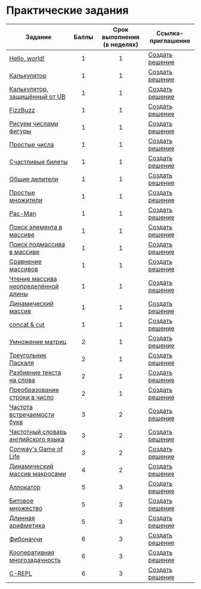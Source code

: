 # Практические задания

  Задание  |  Баллы  |  Срок выполнения (в неделях)  |  Ссылка-приглашение
-----------|:-------:|:------------------:|-------------------
[Hello, world!](                        https://github.com/conwor/cpl-homework-01) | 1 | 1 | [Создать решение](https://classroom.github.com/a/ics_QtIG)
[Калькулятор](                          https://github.com/conwor/cpl-homework-02) | 1 | 1 | [Создать решение](https://classroom.github.com/a/ZHPfGQTZ)
[Калькулятор, защищённый от UB](        https://github.com/conwor/cpl-homework-03) | 1 | 1 | [Создать решение](https://classroom.github.com/a/uxLV9qkY)
[FizzBuzz](                             https://github.com/conwor/cpl-homework-04) | 1 | 1 | [Создать решение](https://classroom.github.com/a/REcqZ77t)
[Рисуем числами фигуры](                https://github.com/conwor/cpl-homework-05) | 1 | 1 | [Создать решение](https://classroom.github.com/a/2MNfn-vO)
[Простые числа](                        https://github.com/conwor/cpl-homework-06) | 1 | 1 | [Создать решение](https://classroom.github.com/a/EfLYpyk9)
[Счастливые билеты](                    https://github.com/conwor/cpl-homework-07) | 1 | 1 | [Создать решение](https://classroom.github.com/a/ABQG83Na)
[Общие делители](                       https://github.com/conwor/cpl-homework-08) | 1 | 1 | [Создать решение](https://classroom.github.com/a/2useub_S)
[Простые множители](                    https://github.com/conwor/cpl-homework-09) | 1 | 1 | [Создать решение](https://classroom.github.com/a/tyDxTqCd)
[Pac-Man](                              https://github.com/conwor/cpl-homework-10) | 1 | 1 | [Создать решение](https://classroom.github.com/a/ODera2x1)
[Поиск элемента в массиве](             https://github.com/conwor/cpl-homework-11) | 1 | 1 | [Создать решение](https://classroom.github.com/a/l1BbIWC5)
[Поиск подмассива в массиве](           https://github.com/conwor/cpl-homework-12) | 1 | 1 | [Создать решение](https://classroom.github.com/a/4UQoT6Tl)
[Сравнение массивов](                   https://github.com/conwor/cpl-homework-13) | 1 | 1 | [Создать решение](https://classroom.github.com/a/AJIa23jh)
[Чтение массива неопределённой длины](  https://github.com/conwor/cpl-homework-14) | 1 | 1 | [Создать решение](https://classroom.github.com/a/vHCQt5SP)
[Динамический массив](                  https://github.com/conwor/cpl-homework-15) | 1 | 1 | [Создать решение](https://classroom.github.com/a/QQXkf0Jy)
[concat & cut](                         https://github.com/conwor/cpl-homework-16) | 1 | 1 | [Создать решение](https://classroom.github.com/a/WORY_g6e)
[Умножение матриц](                     https://github.com/conwor/cpl-homework-17) | 2 | 1 | [Создать решение](https://classroom.github.com/a/QrDPVtAa)
[Треугольник Паскаля](                  https://github.com/conwor/cpl-homework-18) | 2 | 1 | [Создать решение](https://classroom.github.com/a/mTBSDd9r)
[Разбиение текста на слова](            https://github.com/conwor/cpl-homework-19) | 2 | 1 | [Создать решение](https://classroom.github.com/a/S61BN8sm)
[Преобразование строки в число](        https://github.com/conwor/cpl-homework-20) | 2 | 1 | [Создать решение](https://classroom.github.com/a/xFk9-A-q)
[Частота встречаемости букв](           https://github.com/conwor/cpl-homework-21) | 3 | 2 | [Создать решение](https://classroom.github.com/a/-HkSlL6x)
[Частотный словарь английского языка](  https://github.com/conwor/cpl-homework-22) | 3 | 2 | [Создать решение](https://classroom.github.com/a/3xdSoRiF)
[Conway's Game of Life](                https://github.com/conwor/cpl-homework-23) | 3 | 2 | [Создать решение](https://classroom.github.com/a/Y5rOv8a8)
[Динамический массив макросами](        https://github.com/conwor/cpl-homework-24) | 4 | 2 | [Создать решение](https://classroom.github.com/a/3cmtNIqE)
[Аллокатор](                            https://github.com/conwor/cpl-homework-25) | 5 | 3 | [Создать решение](https://classroom.github.com/a/N467jL3n)
[Битовое множество](                    https://github.com/conwor/cpl-homework-26) | 5 | 3 | [Создать решение](https://classroom.github.com/a/6iI6lKBg)
[Длинная арифметика](                   https://github.com/conwor/cpl-homework-27) | 5 | 3 | [Создать решение](https://classroom.github.com/a/E-pTxToY)
[Фибоначчи](                            https://github.com/conwor/cpl-homework-28) | 6 | 3 | [Создать решение](https://classroom.github.com/a/3kkYwlQm)
[Кооперативная многозадачность](        https://github.com/conwor/cpl-homework-29) | 6 | 3 | [Создать решение](https://classroom.github.com/a/IjUdDKCv)
[C-REPL](                               https://github.com/conwor/cpl-homework-30) | 6 | 3 | [Создать решение](https://classroom.github.com/a/4-v-ZSLV)
